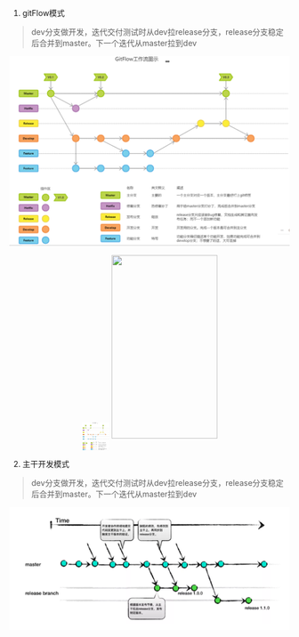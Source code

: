     
1. gitFlow模式
> dev分支做开发，迭代交付测试时从dev拉release分支，release分支稳定后合并到master。下一个迭代从master拉到dev
  
![dd](https://github.com/dqcer/docs/raw/main/docs/_images/Git-Flow%20%E6%A8%A1%E5%BC%8F.png)  

<div align="center">
<img style="width:50px;height:50px" src="https://github.com/dqcer/docs/raw/main/docs/_images/Git-Flow%20%E6%A8%A1%E5%BC%8F.png"  alt="真棒" align=center />
 
 
<img src="http://pp.myapp.com/ma_pic2/0/shot_42391053_3_1488499316/550" height="330" width="190" >
 
 </div>
                      
2. 主干开发模式
> dev分支做开发，迭代交付测试时从dev拉release分支，release分支稳定后合并到master。下一个迭代从master拉到dev

![ff](https://github.com/dqcer/docs/raw/main/docs/_images/%E4%B8%BB%E5%B9%B2%E5%BC%80%E5%8F%91%E6%A8%A1%E5%BC%8F.png)